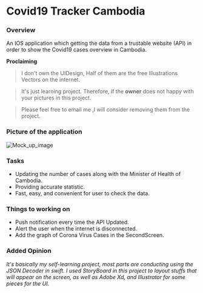 # Covid19 Tracker Cambodia

### Overview 

An IOS application which getting the data from a trustable website (API) in order to show the Covid19 cases overview in Cambodia.

**Proclaiming**

> I don't own the UIDesign, Half of them are the free Illustrations Vectors on the internet. 

> It's just learning project. Therefore, if the **owner** does not happy with your pictures in this project. 

> Please feel free to email me ,I will consider removing them from the project. 

### Picture of the application

![Mock_up_image](https://github.com/VatanaChhorn/Covid19-Tracker-Cambodia/blob/master/MockUP.jpg)

### Tasks 

- Updating the number of cases along with the Minister of Health of Cambodia. 
- Providing accurate statistic. 
- Fast, easy, and convenient for user to check the data. 

### Things to working on 

- Push notification every time the API Updated. 
- Alert the user when the internet is disconnected. 
- Add the graph of Corona Virus Cases in the SecondScreen. 

### Added Opinion

*It's basically my self-learning project, most parts are conducting using the JSON Decoder in swift. I used StoryBoard in this project to layout stuffs that 
will appear on the screen, as well as Adobe Xd, and Illustrator for some pieces for the UI.* 
